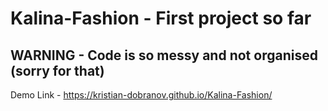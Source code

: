 # Kalina-Fashion - First project so far
## WARNING - Code is so messy and not organised (sorry for that) 
Demo Link - https://kristian-dobranov.github.io/Kalina-Fashion/
